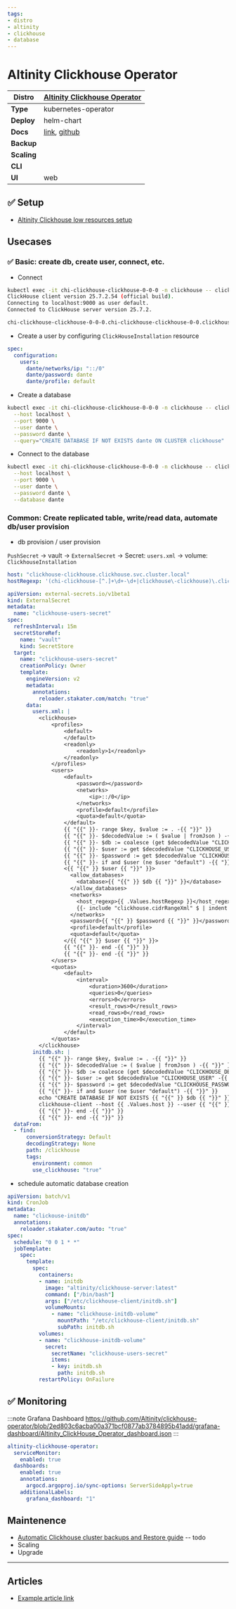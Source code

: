 ```yaml
---
tags:
- distro
- altinity
- clickhouse
- database
---
```


# Altinity Clickhouse Operator

|**Distro**|[Altinity Clickhouse Operator](https://altinity.com/kubernetes-operator/)|
|-|-|
|**Type**|kubernetes-operator|
|**Deploy**|helm-chart|
|**Docs**|[link](https://docs.altinity.com/altinitykubernetesoperator/), [github](https://github.com/Altinity/clickhouse-operator/tree/master/docs)|
|**Backup**||
|**Scaling**||
|**CLI**||
|**UI**|web|

## :white_check_mark: Setup

* [Altinity Clickhouse low resources setup](./altinity-setup-low-resource.md)

## Usecases

### :white_check_mark: Basic: create db, create user, connect, etc.

- Connect

```bash
kubectl exec -it chi-clickhouse-clickhouse-0-0-0 -n clickhouse -- clickhouse-client
ClickHouse client version 25.7.2.54 (official build).
Connecting to localhost:9000 as user default.
Connected to ClickHouse server version 25.7.2.

chi-clickhouse-clickhouse-0-0-0.chi-clickhouse-clickhouse-0-0.clickhouse.svc.cluster.local :)
```

- Create a user by configuring `ClickHouseInstallation` resource

```yaml
spec:
  configuration:
    users:
      dante/networks/ip: "::/0"
      dante/password: dante
      dante/profile: default
```

- Create a database

```bash
kubectl exec -it chi-clickhouse-clickhouse-0-0-0 -n clickhouse -- clickhouse-client \
  --host localhost \
  --port 9000 \
  --user dante \
  --password dante \
  --query="CREATE DATABASE IF NOT EXISTS dante ON CLUSTER clickhouse"
```

- Connect to the database

```bash
kubectl exec -it chi-clickhouse-clickhouse-0-0-0 -n clickhouse -- clickhouse-client \
  --host localhost \
  --port 9000 \
  --user dante \
  --password dante \
  --database dante
```

### Common: Create replicated table, write/read data, automate db/user provision

- db provision / user provision

`PushSecret` -> vault -> `ExternalSecret` -> Secret: `users.xml` -> volume: `ClickhouseInstallation`

```yaml
host: "clickhouse-clickhouse.clickhouse.svc.cluster.local"
hostRegexp: '(chi-clickhouse-[^.]+\d+-\d+|clickhouse\-clickhouse)\.clickhouse\.svc\.cluster\.local$'
```

```yaml
apiVersion: external-secrets.io/v1beta1
kind: ExternalSecret
metadata:
  name: "clickhouse-users-secret"
spec:
  refreshInterval: 15m
  secretStoreRef:
    name: "vault"
    kind: SecretStore
  target:
    name: "clickhouse-users-secret"
    creationPolicy: Owner
    template:
      engineVersion: v2
      metadata:
        annotations:
          reloader.stakater.com/match: "true"
      data:
        users.xml: |
          <clickhouse>
              <profiles>
                  <default>
                  </default>
                  <readonly>
                      <readonly>1</readonly>
                  </readonly>
              </profiles>
              <users>
                  <default>
                      <password></password>
                      <networks>
                          <ip>::/0</ip>
                      </networks>
                      <profile>default</profile>
                      <quota>default</quota>
                  </default>
                  {{ "{{" }}- range $key, $value := . -{{ "}}" }}
                  {{ "{{" }}- $decodedValue := ( $value | fromJson ) -{{ "}}" }}
                  {{ "{{" }}- $db := coalesce (get $decodedValue "CLICKHOUSE_DB") (get $decodedValue "CLICKHOUSE_DB_NAME") (get $decodedValue "CLICKHOUSE_DATABASE") -{{ "}}" }}
                  {{ "{{" }}- $user := get $decodedValue "CLICKHOUSE_USER" -{{ "}}" }}
                  {{ "{{" }}- $password := get $decodedValue "CLICKHOUSE_PASSWORD" -{{ "}}" }}
                  {{ "{{" }}- if and $user (ne $user "default") -{{ "}}" }}
                  <{{ "{{" }} $user {{ "}}" }}>
                    <allow_databases>
                      <database>{{ "{{" }} $db {{ "}}" }}</database>
                    </allow_databases>
                    <networks>
                      <host_regexp>{{ .Values.hostRegexp }}</host_regexp>
                      {{- include "clickhouse.cidrRangeXml" $ | indent 22 }}
                    </networks>
                    <password>{{ "{{" }} $password {{ "}}" }}</password>
                    <profile>default</profile>
                    <quota>default</quota>
                  </{{ "{{" }} $user {{ "}}" }}>
                  {{ "{{" }}- end -{{ "}}" }}
                  {{ "{{" }}- end -{{ "}}" }}
              </users>
              <quotas>
                  <default>
                      <interval>
                          <duration>3600</duration>
                          <queries>0</queries>
                          <errors>0</errors>
                          <result_rows>0</result_rows>
                          <read_rows>0</read_rows>
                          <execution_time>0</execution_time>
                      </interval>
                  </default>
              </quotas>
          </clickhouse>
        initdb.sh: |
          {{ "{{" }}- range $key, $value := . -{{ "}}" }}
          {{ "{{" }}- $decodedValue := ( $value | fromJson ) -{{ "}}" }}
          {{ "{{" }}- $db := coalesce (get $decodedValue "CLICKHOUSE_DB") (get $decodedValue "CLICKHOUSE_DB_NAME") (get $decodedValue "CLICKHOUSE_DATABASE") -{{ "}}" }}
          {{ "{{" }}- $user := get $decodedValue "CLICKHOUSE_USER" -{{ "}}" }}
          {{ "{{" }}- $password := get $decodedValue "CLICKHOUSE_PASSWORD" -{{ "}}" }}
          {{ "{{" }}- if and $user (ne $user "default") -{{ "}}" }}
          echo "CREATE DATABASE IF NOT EXISTS {{ "{{" }} $db {{ "}}" }} ON CLUSTER clickhouse" ;
          clickhouse-client --host {{ .Values.host }} --user {{ "{{" }} $user {{ "}}" }} --password {{ "{{" }} $password {{ "}}" }} --query="CREATE DATABASE IF NOT EXISTS {{ "{{" }} $db {{ "}}" }} ON CLUSTER clickhouse" ;
          {{ "{{" }}- end -{{ "}}" }}
          {{ "{{" }}- end -{{ "}}" }}
  dataFrom:
  - find:
      conversionStrategy: Default
      decodingStrategy: None
      path: /clickhouse
      tags:
        environment: common
        use_clickhouse: "true"
```

- schedule automatic database creation

```yaml
apiVersion: batch/v1
kind: CronJob
metadata:
  name: "clickouse-initdb"
  annotations:
    reloader.stakater.com/auto: "true"
spec:
  schedule: "0 0 1 * *"
  jobTemplate:
    spec:
      template:
        spec:
          containers:
          - name: initdb
            image: "altinity/clickhouse-server:latest"
            command: ["/bin/bash"]
            args: ["/etc/clickhouse-client/initdb.sh"]
            volumeMounts:
              - name: "clickhouse-initdb-volume"
                mountPath: "/etc/clickhouse-client/initdb.sh"
                subPath: initdb.sh
          volumes:
          - name: "clickhouse-initdb-volume"
            secret:
              secretName: "clickhouse-users-secret"
              items:
              - key: initdb.sh
                path: initdb.sh
          restartPolicy: OnFailure
```

## :white_check_mark: Monitoring

:::note Grafana Dashboard
https://github.com/Altinity/clickhouse-operator/blob/2ed803c6acba00a371bcf0877ab3784895b41add/grafana-dashboard/Altinity_ClickHouse_Operator_dashboard.json
:::

```yaml
altinity-clickhouse-operator:
  serviceMonitor:
    enabled: true
  dashboards:
    enabled: true
    annotations:
      argocd.argoproj.io/sync-options: ServerSideApply=true
    additionalLabels:
      grafana_dashboard: "1"
```

## Maintenence

- [Automatic Clickhouse cluster backups and Restore guide](./altinity-automatic-backup.md) -- todo
- Scaling
- Upgrade

---

## Articles

* [Example article link](#)
